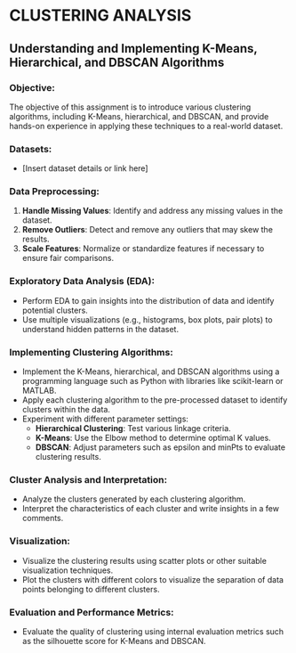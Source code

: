 # CLUSTERING ANALYSIS

## Understanding and Implementing K-Means, Hierarchical, and DBSCAN Algorithms

### Objective:
The objective of this assignment is to introduce various clustering algorithms, including K-Means, hierarchical, and DBSCAN, and provide hands-on experience in applying these techniques to a real-world dataset.

### Datasets:
- [Insert dataset details or link here]

### Data Preprocessing:
1. **Handle Missing Values**: Identify and address any missing values in the dataset.
2. **Remove Outliers**: Detect and remove any outliers that may skew the results.
3. **Scale Features**: Normalize or standardize features if necessary to ensure fair comparisons.

### Exploratory Data Analysis (EDA):
- Perform EDA to gain insights into the distribution of data and identify potential clusters.
- Use multiple visualizations (e.g., histograms, box plots, pair plots) to understand hidden patterns in the dataset.

### Implementing Clustering Algorithms:
- Implement the K-Means, hierarchical, and DBSCAN algorithms using a programming language such as Python with libraries like scikit-learn or MATLAB.
- Apply each clustering algorithm to the pre-processed dataset to identify clusters within the data.
- Experiment with different parameter settings:
  - **Hierarchical Clustering**: Test various linkage criteria.
  - **K-Means**: Use the Elbow method to determine optimal K values.
  - **DBSCAN**: Adjust parameters such as epsilon and minPts to evaluate clustering results.

### Cluster Analysis and Interpretation:
- Analyze the clusters generated by each clustering algorithm.
- Interpret the characteristics of each cluster and write insights in a few comments.

### Visualization:
- Visualize the clustering results using scatter plots or other suitable visualization techniques.
- Plot the clusters with different colors to visualize the separation of data points belonging to different clusters.

### Evaluation and Performance Metrics:
- Evaluate the quality of clustering using internal evaluation metrics such as the silhouette score for K-Means and DBSCAN.
